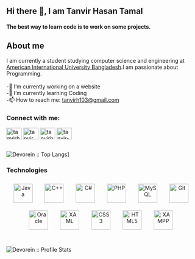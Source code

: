 ## Hi there 👋, I am Tanvir Hasan Tamal
#### The best way to learn code is to work on some projects.
<h2>About me</h2>
I am currently a student studying computer science and engineering at <a href="https://www.aiub.edu/">American International University Bangladesh</a>.I am passionate about Programming.<br><br>
-🔭 I’m currently working on a website<br>
-🌱 I’m currently learning Coding<br>
-📫 How to reach me: <a href="">tanvirh103@gmail.com</a>


<h3 align="left">Connect with me:</h3>
<p align="left">
<a href="https://fb.com/tanvirh103" target="blank"><img align="center" src="https://raw.githubusercontent.com/rahuldkjain/github-profile-readme-generator/master/src/images/icons/Social/facebook.svg" alt="tanvirh103" height="30" width="40" /></a>
<a href="https://instagram.com/tanvir_hasan_tamal" target="blank"><img align="center" src="https://raw.githubusercontent.com/rahuldkjain/github-profile-readme-generator/master/src/images/icons/Social/instagram.svg" alt="tanvir_hasan_tamal" height="30" width="40" /></a>
<a href="https://twitter.com/tanvirh103" target="blank"><img align="center" src="https://raw.githubusercontent.com/rahuldkjain/github-profile-readme-generator/master/src/images/icons/Social/twitter.svg" alt="tanvirh103" height="30" width="40" /></a>
<a href="https://linkedin.com/in/tanvir-hasan-tamal-19a0651bb" target="blank"><img align="center" src="https://raw.githubusercontent.com/rahuldkjain/github-profile-readme-generator/master/src/images/icons/Social/linked-in-alt.svg" alt="tanvir-hasan-tamal-19a0651bb" height="30" width="40" /></a>

</p>
<br>

<img alt="Devorein :: Top Langs]" src="https://github-readme-stats.vercel.app/api/top-langs/?username=tanvir103&langs_count=10&theme=dark&layout=compact">
<br>

### Technologies
<div align="center">  
<a href="https://www.java.com/" target="_blank"><img style="margin: 10px" src="https://profilinator.rishav.dev/skills-assets/java-original-wordmark.svg" alt="Java" height="50" /></a>&nbsp&nbsp 
<a href="https://www.cplusplus.com/" target="_blank"><img style="margin: 10px" src="https://profilinator.rishav.dev/skills-assets/cplusplus-original.svg" alt="C++" height="50" /></a>&nbsp&nbsp
<a href="https://docs.microsoft.com/en-us/dotnet/csharp/" target="_blank"><img style="margin: 10px" src="https://profilinator.rishav.dev/skills-assets/csharp-original.svg" alt="C#" height="50" /></a>&nbsp&nbsp  
<a href="https://www.php.net/" target="_blank"><img style="margin: 10px" src="https://profilinator.rishav.dev/skills-assets/php-original.svg" alt="PHP" height="50" /></a>&nbsp&nbsp  
<a href="https://www.mysql.com/" target="_blank"><img style="margin: 10px" src="https://profilinator.rishav.dev/skills-assets/mysql-original-wordmark.svg" alt="MySQL" height="50" /></a>&nbsp&nbsp   
<a href="https://github.com/" target="_blank"><img style="margin: 10px" src="https://profilinator.rishav.dev/skills-assets/git-scm-icon.svg" alt="Git" height="50" /></a>&nbsp&nbsp    
<a href="https://www.oracle.com/in/index.html" target="_blank"><img style="margin: 10px" src="https://profilinator.rishav.dev/skills-assets/oracle-original.svg" alt="Oracle" height="50" /></a>&nbsp&nbsp   
<a href="https://docs.microsoft.com/en-us/dotnet/desktop/wpf/xaml/" target="_blank"><img style="margin: 10px" src="https://profilinator.rishav.dev/skills-assets/xaml.png" alt="XAML" height="50" /></a>&nbsp&nbsp   
<a href="https://www.w3schools.com/css/" target="_blank"><img style="margin: 10px" src="https://profilinator.rishav.dev/skills-assets/css3-original-wordmark.svg" alt="CSS3" height="50" /></a>&nbsp&nbsp  
<a href="https://en.wikipedia.org/wiki/HTML5" target="_blank"><img style="margin: 10px" src="https://profilinator.rishav.dev/skills-assets/html5-original-wordmark.svg" alt="HTML5" height="50" /></a>&nbsp&nbsp  
<a href="https://www.apachefriends.org/" target="_blank"><img style="margin: 10px" src="https://profilinator.rishav.dev/skills-assets/xampp.png" alt="XAMPP" height="50" /></a>&nbsp&nbsp   
</div>
</td><td valign="top" width="33%">
<br>
<br>
<img alt="Devorein :: Profile Stats" src="https://github-readme-stats.vercel.app/api?username=tanvir103&show_icons=true&theme=dark">
<br> 
 

